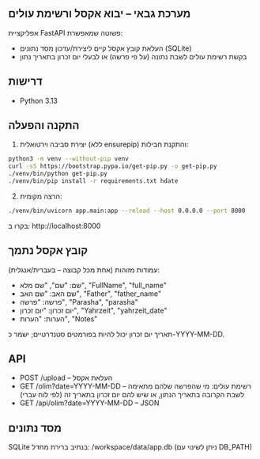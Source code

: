 ## מערכת גבאי – יבוא אקסל ורשימת עולים

אפליקציית FastAPI פשוטה שמאפשרת:
- העלאת קובץ אקסל קיים ליצירת/עדכון מסד נתונים (SQLite)
- בקשת רשימת עולים לשבת נתונה (על פי פרשה) או לבעלי יום זכרון בתאריך נתון

## דרישות
- Python 3.13

## התקנה והפעלה

1. יצירת סביבה וירטואלית (ללא ensurepip) והתקנת חבילות:

```bash
python3 -m venv --without-pip venv
curl -sS https://bootstrap.pypa.io/get-pip.py -o get-pip.py
./venv/bin/python get-pip.py
./venv/bin/pip install -r requirements.txt hdate
```

2. הרצה מקומית:

```bash
./venv/bin/uvicorn app.main:app --reload --host 0.0.0.0 --port 8000
```

בקרו ב: http://localhost:8000

## קובץ אקסל נתמך
עמודות מזוהות (אחת מכל קבוצה – בעברית/אנגלית):
- שם: "שם", "שם מלא", "FullName", "full_name"
- שם האב: "שם האב", "Father", "father_name"
- פרשה: "פרשה", "Parasha", "parasha"
- יום זכרון: "יום זכרון", "Yahrzeit", "yahrzeit_date"
- הערות: "הערות", "Notes"

תאריך יום זכרון יכול להיות בפורמטים סטנדרטיים; ישמר כ-YYYY-MM-DD.

## API
- POST /upload – העלאת אקסל
- GET /olim?date=YYYY-MM-DD – רשימת עולים: מי שהפרשה שלהם מתאימה לשבת הקרובה בתאריך הנתון, או שיש להם יום זכרון בתאריך זה (לפי לוח עברי)
- GET /api/olim?date=YYYY-MM-DD – JSON

## מסד נתונים
SQLite בנתיב ברירת מחדל: /workspace/data/app.db (ניתן לשינוי עם DB_PATH)